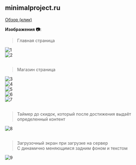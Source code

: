 ## minimalproject.ru

<a href="https://i.imgur.com/sOGGOJq.mp4" target="_blank">Обзор (*клик*)</a>

**Изображения 📷**:

> Главная страница

![1](https://i.imgur.com/7rrLfOR.png)
</br>
![2](https://i.imgur.com/CyJoOXj.png)
</br>
</br>

> Магазин страница

![3](https://i.imgur.com/fZdKhIL.png)
</br>
![4](https://i.imgur.com/DW46pc2.png)
</br>
![5](https://i.imgur.com/PdUvsDe.png)
</br>
![6](https://i.imgur.com/wTrjOG3.png)
</br>
![7](https://i.imgur.com/u7Ssw1O.png)
</br>
</br>

> Таймер до скидок, который после достижения выдаёт определенный контент

![8](https://i.imgur.com/gcxpvqe.png)
</br>
</br>

> Загрузочный экран при загрузке на сервер
> </br> С динамично меняющимся задним фоном и текстом

![9](https://i.imgur.com/e3YtAYt.png)
</br>
</br>

